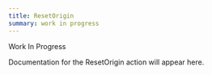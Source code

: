 ```yaml
---
title: ResetOrigin
summary: work in progress
---
```


Work In Progress

Documentation for the ResetOrigin action will appear here.